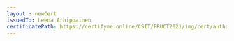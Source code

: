 ```yaml
--- 
layout : newCert 
issuedTo: Leena Arhippainen 
certificatePath: https://certifyme.online/CSIT/FRUCT2021/img/cert/author/LeenaArhippainen_026c2.png
--- 
```

